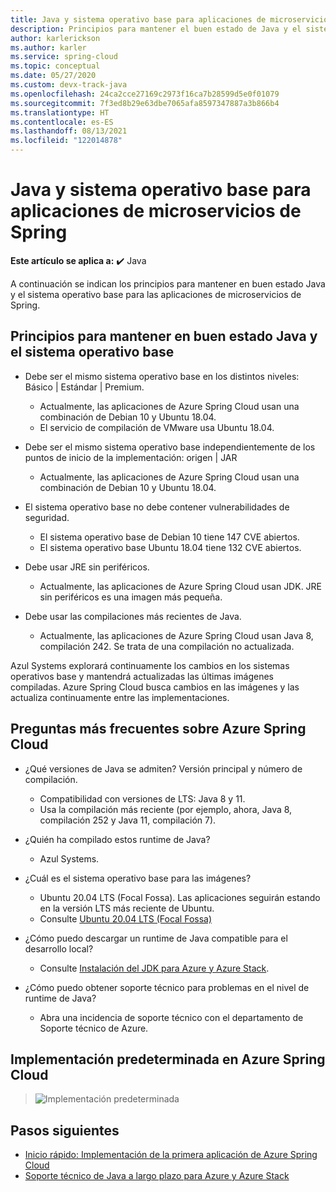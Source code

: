 ```yaml
---
title: Java y sistema operativo base para aplicaciones de microservicios de Azure Spring Cloud
description: Principios para mantener el buen estado de Java y el sistema operativo base para las aplicaciones de microservicios de Azure Spring Cloud
author: karlerickson
ms.author: karler
ms.service: spring-cloud
ms.topic: conceptual
ms.date: 05/27/2020
ms.custom: devx-track-java
ms.openlocfilehash: 24ca2cce27169c2973f16ca7b28599d5e0f01079
ms.sourcegitcommit: 7f3ed8b29e63dbe7065afa8597347887a3b866b4
ms.translationtype: HT
ms.contentlocale: es-ES
ms.lasthandoff: 08/13/2021
ms.locfileid: "122014878"
---
```

# <a name="java-and-base-os-for-spring-microservice-apps"></a>Java y sistema operativo base para aplicaciones de microservicios de Spring

**Este artículo se aplica a:** ✔️ Java

A continuación se indican los principios para mantener en buen estado Java y el sistema operativo base para las aplicaciones de microservicios de Spring.

## <a name="principles-for-healthy-java-and-base-os"></a>Principios para mantener en buen estado Java y el sistema operativo base

* Debe ser el mismo sistema operativo base en los distintos niveles: Básico | Estándar | Premium.

    * Actualmente, las aplicaciones de Azure Spring Cloud usan una combinación de Debian 10 y Ubuntu 18.04.
    * El servicio de compilación de VMware usa Ubuntu 18.04.

* Debe ser el mismo sistema operativo base independientemente de los puntos de inicio de la implementación: origen | JAR

    * Actualmente, las aplicaciones de Azure Spring Cloud usan una combinación de Debian 10 y Ubuntu 18.04.

* El sistema operativo base no debe contener vulnerabilidades de seguridad.

    * El sistema operativo base de Debian 10 tiene 147 CVE abiertos.
    * El sistema operativo base Ubuntu 18.04 tiene 132 CVE abiertos.

* Debe usar JRE sin periféricos.

    * Actualmente, las aplicaciones de Azure Spring Cloud usan JDK. JRE sin periféricos es una imagen más pequeña.

* Debe usar las compilaciones más recientes de Java.

    * Actualmente, las aplicaciones de Azure Spring Cloud usan Java 8, compilación 242. Se trata de una compilación no actualizada.

Azul Systems explorará continuamente los cambios en los sistemas operativos base y mantendrá actualizadas las últimas imágenes compiladas. Azure Spring Cloud busca cambios en las imágenes y las actualiza continuamente entre las implementaciones.

## <a name="faq-for-azure-spring-cloud"></a>Preguntas más frecuentes sobre Azure Spring Cloud

* ¿Qué versiones de Java se admiten? Versión principal y número de compilación.

    * Compatibilidad con versiones de LTS: Java 8 y 11.
    * Usa la compilación más reciente (por ejemplo, ahora, Java 8, compilación 252 y Java 11, compilación 7).

* ¿Quién ha compilado estos runtime de Java?

    * Azul Systems.

* ¿Cuál es el sistema operativo base para las imágenes?

    * Ubuntu 20.04 LTS (Focal Fossa). Las aplicaciones seguirán estando en la versión LTS más reciente de Ubuntu.
    * Consulte [Ubuntu 20.04 LTS (Focal Fossa)](http://releases.ubuntu.com/focal/)

* ¿Cómo puedo descargar un runtime de Java compatible para el desarrollo local?

    * Consulte [Instalación del JDK para Azure y Azure Stack](/azure/developer/java/fundamentals/java-jdk-install).

* ¿Cómo puedo obtener soporte técnico para problemas en el nivel de runtime de Java?

    * Abra una incidencia de soporte técnico con el departamento de Soporte técnico de Azure.

## <a name="default-deployment-on-azure-spring-cloud"></a>Implementación predeterminada en Azure Spring Cloud

> ![Implementación predeterminada](media/spring-cloud-principles/spring-cloud-default-deployment.png)

## <a name="next-steps"></a>Pasos siguientes

* [Inicio rápido: Implementación de la primera aplicación de Azure Spring Cloud](./quickstart.md)
* [Soporte técnico de Java a largo plazo para Azure y Azure Stack](/azure/developer/java/fundamentals/java-support-on-azure)
